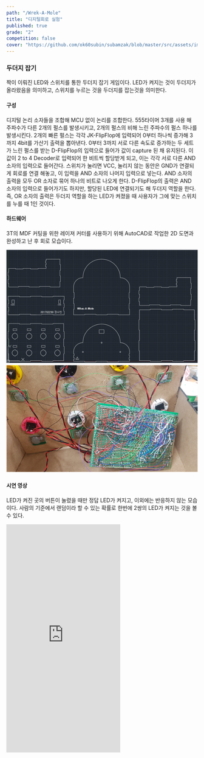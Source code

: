 ```yaml
---
path: "/Wrek-A-Mole"
title: "디지털회로 실험"
published: true
grade: "2"
competition: false
cover: "https://github.com/ok60subin/subamzak/blob/master/src/assets/images/molcad.png?raw=true"
---
```


<h3>두더지 잡기</h3>
    <p>
        짝이 이뤄진 LED와 스위치를 통한 두더지 잡기 게임이다.
        LED가 켜지는 것이 두더지가 올라왔음을 의미하고, 스위치를 누르는 것을 두더지를 잡는것을 의미한다.
    </p>
    <h4>구성</h4>
    <p>
        디지털 논리 소자들을 조합해 MCU 없이 논리를 조합한다.
        555타이머 3개를 사용 해 주파수가 다른 2개의 펄스를 발생시키고, 2개의 펄스의 비해 느린 주파수의 펄스 하나를 발생시킨다.
        2개의 빠른 펄스는 각각 JK-FlipFlop에 입력되어 0부터 하나씩 증가해 3까지 4bit를 가산기 출력을 뽑아낸다.
        0부터 3까지 서로 다른 속도로 증가하는 두 세트가 느린 펄스를 받는 D-FlipFlop의 입력으로 들어가 값이 capture 된 채 유지된다.
        이 값이 2 to 4 Decoder로 입력되어 한 비트씩 할당받게 되고, 이는 각각 서로 다른 AND 소자의 입력으로 들어간다.
        스위치가 눌리면 VCC, 눌리지 않는 동안은 GND가 연결되게 회로를 연결 해놓고, 이 입력을 AND 소자의 나머지 입력으로 넣는다.
        AND 소자의 출력을 모두 OR 소자로 묶어 하나의 비트로 나오게 한다.
        D-FlipFlop의 출력은 AND 소자의 입력으로 들어가기도 하지만, 할당된 LED에 연결되기도 해 두더지 역할을 한다.
        즉, OR 소자의 출력은 두더지 역할을 하는 LED가 켜졌을 때 사용자가 그에 맞는 스위치를 누를 때 1인 것이다.
    </p>
    <h4>하드웨어</h4>
    <p>
        3T의 MDF 커팅을 위한 레이져 커터를 사용하기 위해 AutoCAD로 작업한 2D 도면과 완성하고 난 후 회로 모습이다.
    </p>
    <div class="box alt twoimg">
        <div class="row gtr-50 gtr-uniform imgs multi">
            <div class="col-6"> <span class="image fit">
                <img src="https://github.com/ok60subin/subamzak/blob/master/src/assets/images/molcad.png?raw=true" alt="molcad">
            </span></div>
            <div class="col-6"> <span class="image fit">
                <img src="https://github.com/ok60subin/subamzak/blob/master/src/assets/images/molecircuit.png?raw=true"alt="moleCIRCUIT">
            </span></div>
        </div>
    </div>
    <h4>시연 영상</h4>
    <p>
        LED가 켜진 곳의 버튼이 눌렸을 때만 정답 LED가 켜지고, 이외에는 반응하지 않는 모습이다.
        사람의 기준에서 랜덤이라 할 수 있는 확률로 한번에 2쌍의 LED가 켜지는 것을 볼 수 있다.
    </p>
    <div class="box alt multi">
   <iframe height="600px"  src="https://www.youtube.com/embed/Ul241KD5F38?list=PLxdB5m160EjRX6fsFnJJ2dcFpma_ApuIS" frameborder="0" allow="accelerometer; autoplay; encrypted-media; gyroscope; picture-in-picture" allowfullscreen></iframe>
    </div>